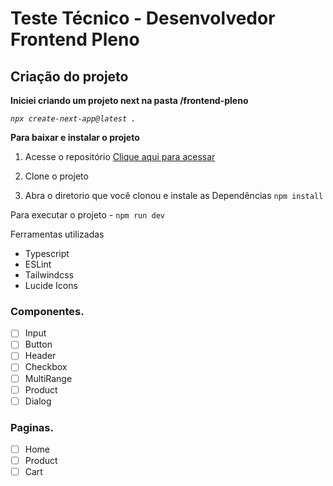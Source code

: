 # Teste Técnico - Desenvolvedor Frontend Pleno

## Criação do projeto

**Iniciei criando um projeto next na pasta /frontend-pleno**

_`npx create-next-app@latest .`_

**Para baixar e instalar o projeto**

1. Acesse o repositório [Clique aqui para acessar](https://github.com/GadiegoN/technical-test)

2. Clone o projeto
3. Abra o diretorio que você clonou e instale as Dependências `npm install`

Para executar o projeto - `npm run dev`

Ferramentas utilizadas

- Typescript
- ESLint
- Tailwindcss
- Lucide Icons

### Componentes.

- [ ] Input
- [ ] Button
- [ ] Header
- [ ] Checkbox
- [ ] MultiRange
- [ ] Product
- [ ] Dialog

### Paginas.

- [ ] Home
- [ ] Product
- [ ] Cart
